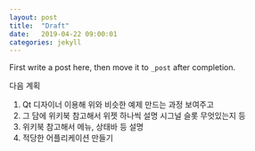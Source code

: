```yaml
---
layout: post
title:  "Draft"
date:   2019-04-22 09:00:01
categories: jekyll
---
```


First write a post here, then move it to `_post` after completion.



다음 계획

1. Qt 디자이너 이용해 위와 비슷한 예제 만드는 과정 보여주고
2. 그 담에 위키북 참고해서 위젯 하나씩 설명 시그널 슬롯 무엇있는지 등
3. 위키북 참고해서 메뉴, 상태바 등 설명
4. 적당한 어플리케이션 만들기 

